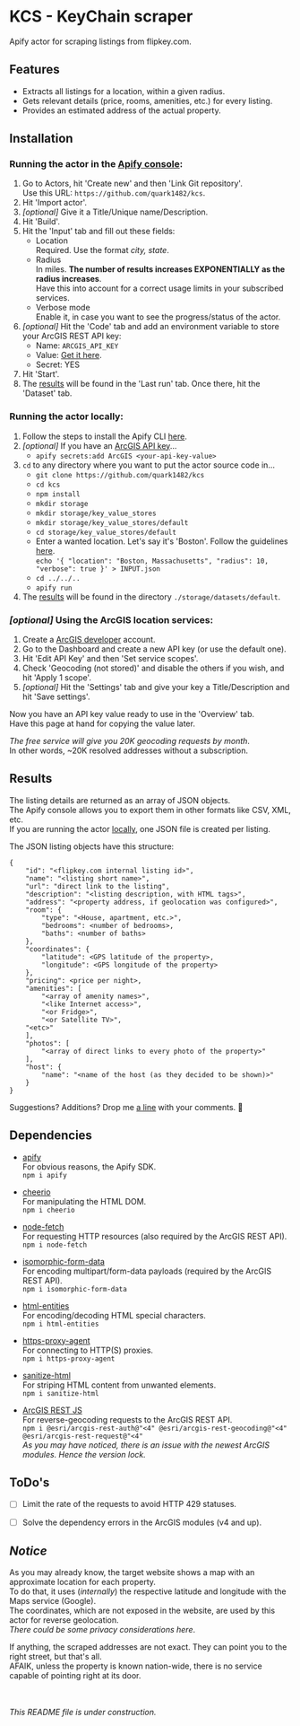 # KCS - KeyChain scraper
Apify actor for scraping listings from flipkey.com.


Features
--------

* Extracts all listings for a location, within a given radius.
* Gets relevant details (price, rooms, amenities, etc.) for every listing.
* Provides an estimated address of the actual property.


Installation
------------

### Running the actor in the [Apify console](https://console.apify.com/):

1. Go to Actors, hit 'Create new' and then 'Link Git repository'.
<br>Use this URL: ` https://github.com/quark1482/kcs `.
2. Hit 'Import actor'.
3. *[optional]* Give it a Title/Unique name/Description.
4. Hit 'Build'.
5. Hit the 'Input' tab and fill out these fields:
    - Location
<br>Required. Use the format *city, state*.
    - Radius
<br>In miles. **The number of results increases EXPONENTIALLY as the radius increases**.
<br>Have this into account for a correct usage limits in your subscribed services.
    - Verbose mode
<br>Enable it, in case you want to see the progress/status of the actor.
6. *[optional]* Hit the 'Code' tab and add an environment variable to store your ArcGIS REST API key:
    - Name: `ARCGIS_API_KEY`
    - Value: [Get it here](https://github.com/quark1482/kcs/edit/main/README.md#optional-using-the-arcgis-location-services).
    - Secret: YES
7. Hit 'Start'.
8. The [results](https://github.com/quark1482/kcs/edit/main/README.md#results) will be found in the 'Last run' tab. Once there, hit the 'Dataset' tab.

### Running the actor locally:

1. Follow the steps to install the Apify CLI [here](https://github.com/apify/apify-cli#readme).
2. *[optional]* If you have an [ArcGIS API key](https://github.com/quark1482/kcs/edit/main/README.md#optional-using-the-arcgis-location-services)...
    - `apify secrets:add ArcGIS <your-api-key-value>`
3. `cd` to any directory where you want to put the actor source code in...
    - `git clone https://github.com/quark1482/kcs`
    - `cd kcs`
    - `npm install`
    - `mkdir storage`
    - `mkdir storage/key_value_stores`
    - `mkdir storage/key_value_stores/default`
    - `cd storage/key_value_stores/default`
    - Enter a wanted location. Let's say it's 'Boston'. Follow the guidelines [here](https://github.com/quark1482/kcs/edit/main/README.md#running-the-actor-in-the-apify-console).
<br>`echo '{ "location": "Boston, Massachusetts", "radius": 10, "verbose": true }' > INPUT.json`
    - `cd ../../..`
    - `apify run`
4. The [results](https://github.com/quark1482/kcs/edit/main/README.md#results) will be found in the directory `./storage/datasets/default`.

### *[optional]* Using the ArcGIS location services:

1. Create a [ArcGIS developer](https://developers.arcgis.com/) account.
2. Go to the Dashboard and create a new API key (or use the default one).
3. Hit 'Edit API Key' and then 'Set service scopes'.
4. Check 'Geocoding (not stored)' and disable the others if you wish, and hit 'Apply 1 scope'. 
5. *[optional]* Hit the 'Settings' tab and give your key a Title/Description and hit 'Save settings'.

Now you have an API key value ready to use in the 'Overview' tab.
<br>Have this page at hand for copying the value later.

*The free service will give you 20K geocoding requests by month*.
<br>In other words, ~20K resolved addresses without a subscription.


Results
-------

The listing details are returned as an array of JSON objects.
<br>The Apify console allows you to export them in other formats like CSV, XML, etc.
<br>If you are running the actor [locally](https://github.com/quark1482/kcs/edit/main/README.md#running-the-actor-locally), one JSON file is created per listing.

The JSON listing objects have this structure:

```
{
    "id": "<flipkey.com internal listing id>",
    "name": "<listing short name>",
    "url": "direct link to the listing",
    "description": "<listing description, with HTML tags>",
    "address": "<property address, if geolocation was configured>",
    "room": {
        "type": "<House, apartment, etc.>",
        "bedrooms": <number of bedrooms>,
        "baths": <number of baths>
    },
    "coordinates": {
        "latitude": <GPS latitude of the property>,
        "longitude": <GPS longitude of the property>
    },
    "pricing": <price per night>,
    "amenities": [
        "<array of amenity names>",
        "<like Internet access>",
        "<or Fridge>",
        "<or Satellite TV>",
	"<etc>"
    ],
    "photos": [
        "<array of direct links to every photo of the property>"
    ],
    "host": {
        "name": "<name of the host (as they decided to be shown)>"
    }
}
```

Suggestions? Additions? Drop me [a line](mailto:quark1482@protonmail.com?subject=[GitHub]%20KeyChain%20scraper) with your comments. :slightly_smiling_face:


Dependencies
------------

* [apify](https://github.com/apify/apify-sdk-js)
<br>For obvious reasons, the Apify SDK.
<br>`npm i apify`

* [cheerio](https://github.com/cheeriojs/cheerio)
<br>For manipulating the HTML DOM.
<br>`npm i cheerio`

* [node-fetch](https://github.com/node-fetch/node-fetch)
<br>For requesting HTTP resources (also required by the ArcGIS REST API).
<br>`npm i node-fetch`

* [isomorphic-form-data](https://github.com/form-data/isomorphic-form-data)
<br>For encoding multipart/form-data payloads (required by the ArcGIS REST API).
<br>`npm i isomorphic-form-data`

* [html-entities](https://github.com/mdevils/html-entities)
<br>For encoding/decoding HTML special characters.
<br>`npm i html-entities`

* [https-proxy-agent](https://github.com/TooTallNate/node-https-proxy-agent)
<br>For connecting to HTTP(S) proxies.
<br>`npm i https-proxy-agent`

* [sanitize-html](https://github.com/apostrophecms/sanitize-html)
<br>For striping HTML content from unwanted elements.
<br>`npm i sanitize-html`

* [ArcGIS REST JS](https://esri.github.io/arcgis-rest-js/guides/node/)
<br>For reverse-geocoding requests to the ArcGIS REST API.
<br>`npm i @esri/arcgis-rest-auth@"<4" @esri/arcgis-rest-geocoding@"<4" @esri/arcgis-rest-request@"<4"`
<br>_As you may have noticed, there is an issue with the newest ArcGIS modules. Hence the version lock._


ToDo's
------

- [ ] Limit the rate of the requests to avoid HTTP 429 statuses.
- [ ] Solve the dependency errors in the ArcGIS modules (v4 and up).


_Notice_
--------

As you may already know, the target website shows a map with an approximate location for each property.
<br>To do that, it uses (_internally_) the respective latitude and longitude with the Maps service (Google).
<br>The coordinates, which are not exposed in the website, are used by this actor for reverse geolocation.
<br>_There could be some privacy considerations here_.

If anything, the scraped addresses are not exact. They can point you to the right street, but that's all.
<br>AFAIK, unless the property is known nation-wide, there is no service capable of pointing right at its door.


<br><br>
_This README file is under construction._